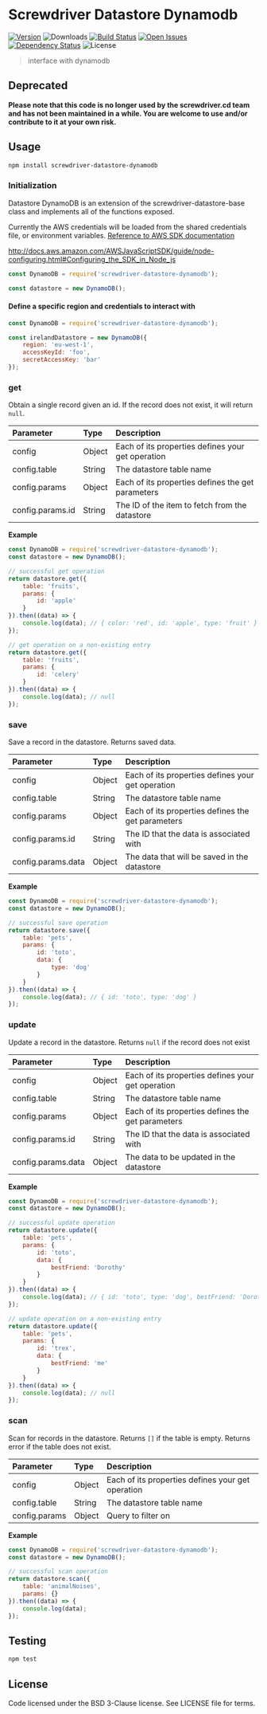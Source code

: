 # Screwdriver Datastore Dynamodb
[![Version][npm-image]][npm-url] ![Downloads][downloads-image] [![Build Status][status-image]][status-url] [![Open Issues][issues-image]][issues-url] [![Dependency Status][daviddm-image]][daviddm-url] ![License][license-image]

> interface with dynamodb

## Deprecated

**Please note that this code is no longer used by the screwdriver.cd team and has not been maintained in a while. You are welcome to use and/or contribute to it at your own risk.**

## Usage

```bash
npm install screwdriver-datastore-dynamodb
```

### Initialization

Datastore DynamoDB is an extension of the screwdriver-datastore-base class and implements all of the
functions exposed.

Currently the AWS credentials will be loaded from the shared credentials file, or environment variables. [Reference to AWS SDK documentation](http://docs.aws.amazon.com/AWSJavaScriptSDK/guide/node-configuring.html#Configuring_the_SDK_in_Node_js)

http://docs.aws.amazon.com/AWSJavaScriptSDK/guide/node-configuring.html#Configuring_the_SDK_in_Node_js

```js
const DynamoDB = require('screwdriver-datastore-dynamodb');

const datastore = new DynamoDB();
```

#### Define a specific region and credentials to interact with

```js
const DynamoDB = require('screwdriver-datastore-dynamodb');

const irelandDatastore = new DynamoDB({
    region: 'eu-west-1',
    accessKeyId: 'foo',
    secretAccessKey: 'bar'
});
```

### get

Obtain a single record given an id. If the record does not exist, it will return `null`.

| Parameter | Type | Description |
| :-- | :-- | :-- |
|config | Object | Each of its properties defines your get operation |
|config.table | String | The datastore table name |
|config.params| Object | Each of its properties defines the get parameters |
|config.params.id| String | The ID of the item to fetch from the datastore |


**Example**

```js
const DynamoDB = require('screwdriver-datastore-dynamodb');
const datastore = new DynamoDB();

// successful get operation
return datastore.get({
    table: 'fruits',
    params: {
        id: 'apple'
    }
}).then((data) => {
    console.log(data); // { color: 'red', id: 'apple', type: 'fruit' }
});

// get operation on a non-existing entry
return datastore.get({
    table: 'fruits',
    params: {
        id: 'celery'
    }
}).then((data) => {
    console.log(data); // null
});
```

###  save

Save a record in the datastore. Returns saved data.

| Parameter | Type | Description |
| :-- | :-- | :-- |
|config | Object | Each of its properties defines your get operation |
|config.table | String | The datastore table name |
|config.params| Object | Each of its properties defines the get parameters |
|config.params.id| String |  The ID that the data is associated with |
|config.params.data| Object | The data that will be saved in the datastore |

**Example**

```js
const DynamoDB = require('screwdriver-datastore-dynamodb');
const datastore = new DynamoDB();

// successful save operation
return datastore.save({
    table: 'pets',
    params: {
        id: 'toto',
        data: {
            type: 'dog'
        }
    }
}).then((data) => {
    console.log(data); // { id: 'toto', type: 'dog' }
});
```

###  update

Update a record in the datastore. Returns `null` if the record does not exist

| Parameter | Type | Description |
| :-- | :-- | :-- |
|config | Object | Each of its properties defines your get operation |
|config.table | String | The datastore table name |
|config.params| Object | Each of its properties defines the get parameters |
|config.params.id| String | The ID that the data is associated with |
|config.params.data| Object | The data to be updated in the datastore |

**Example**

```js
const DynamoDB = require('screwdriver-datastore-dynamodb');
const datastore = new DynamoDB();

// successful update operation
return datastore.update({
    table: 'pets',
    params: {
        id: 'toto',
        data: {
            bestFriend: 'Dorothy'
        }
    }
}).then((data) => {
    console.log(data); // { id: 'toto', type: 'dog', bestFriend: 'Dorothy' }
});

// update operation on a non-existing entry
return datastore.update({
    table: 'pets',
    params: {
        id: 'trex',
        data: {
            bestFriend: 'me'
        }
    }
}).then((data) => {
    console.log(data); // null
});
```

###  scan

Scan for records in the datastore. Returns `[]` if the table is empty. Returns error if the table does not exist.

| Parameter | Type | Description |
| :-- | :-- | :-- |
|config | Object | Each of its properties defines your get operation |
|config.table | String | The datastore table name |
|config.params| Object | Query to filter on |

**Example**

```js
const DynamoDB = require('screwdriver-datastore-dynamodb');
const datastore = new DynamoDB();

// successful scan operation
return datastore.scan({
    table: 'animalNoises',
    params: {}
}).then((data) => {
    console.log(data);
});
```


## Testing

```bash
npm test
```

## License

Code licensed under the BSD 3-Clause license. See LICENSE file for terms.

[npm-image]: https://img.shields.io/npm/v/screwdriver-datastore-dynamodb.svg
[npm-url]: https://npmjs.org/package/screwdriver-datastore-dynamodb
[downloads-image]: https://img.shields.io/npm/dt/screwdriver-datastore-dynamodb.svg
[license-image]: https://img.shields.io/npm/l/screwdriver-datastore-dynamodb.svg
[issues-image]: https://img.shields.io/github/issues/screwdriver-cd/datastore-dynamodb.svg
[issues-url]: https://github.com/screwdriver-cd/datastore-dynamodb/issues
[status-image]: https://cd.screwdriver.cd/pipelines/942d23bea5e4086aeb103c0a8a09b87aba0183ee/badge
[status-url]: https://cd.screwdriver.cd/pipelines/942d23bea5e4086aeb103c0a8a09b87aba0183ee
[daviddm-image]: https://david-dm.org/screwdriver-cd/datastore-dynamodb.svg?theme=shields.io
[daviddm-url]: https://david-dm.org/screwdriver-cd/datastore-dynamodb
